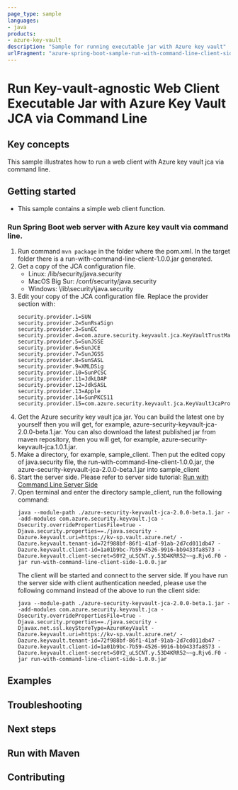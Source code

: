 ```yaml
---
page_type: sample
languages:
- java
products:
- azure-key-vault
description: "Sample for running executable jar with Azure key vault"
urlFragment: "azure-spring-boot-sample-run-with-command-line-client-side"
---
```


# Run Key-vault-agnostic Web Client Executable Jar with Azure Key Vault JCA via Command Line 

## Key concepts
This sample illustrates how to run a web client with Azure key vault jca via command line.

## Getting started


- This sample contains a simple web client function. 

### Run Spring Boot web server with Azure key vault via command line.
1. Run command `mvn package` in the folder where the pom.xml. In the target folder there is a run-with-command-line-client-1.0.0.jar generated.
1. Get a copy of the JCA configuration file.
    - Linux: <java-home>/lib/security/java.security
    - MacOS Big Sur: <java-home>/conf/security/java.security
    - Windows: <java-home>\lib\security\java.security
1. Edit your copy of the JCA configuration file. Replace the provider section with:
   ```
   security.provider.1=SUN
   security.provider.2=SunRsaSign
   security.provider.3=SunEC
   security.provider.4=com.azure.security.keyvault.jca.KeyVaultTrustManagerFactoryProvider
   security.provider.5=SunJSSE
   security.provider.6=SunJCE
   security.provider.7=SunJGSS
   security.provider.8=SunSASL
   security.provider.9=XMLDSig
   security.provider.10=SunPCSC
   security.provider.11=JdkLDAP
   security.provider.12=JdkSASL
   security.provider.13=Apple
   security.provider.14=SunPKCS11
   security.provider.15=com.azure.security.keyvault.jca.KeyVaultJcaProvider
   ```
1. Get the Azure security key vault jca jar. You can build the latest one by yourself then you will get, for example, azure-security-keyvault-jca-2.0.0-beta.1.jar. You can also download the latest published jar from maven repository, then you will get, for example, azure-security-keyvault-jca.1.0.1.jar.
1. Make a directory, for example, sample_client. Then put the edited copy of java.security file, the run-with-command-line-client-1.0.0.jar, the azure-security-keyvault-jca-2.0.0-beta.1.jar into sample_client
1. Start the server side. Please refer to server side tutorial: [Run with Command Line Server Side][run_with_command_line_server_side]  
1. Open terminal and enter the directory sample_client, run the following command:
   ```
   java --module-path ./azure-security-keyvault-jca-2.0.0-beta.1.jar --add-modules com.azure.security.keyvault.jca -Dsecurity.overridePropertiesFile=true -Djava.security.properties==./java.security -Dazure.keyvault.uri=https://kv-sp.vault.azure.net/ -Dazure.keyvault.tenant-id=72f988bf-86f1-41af-91ab-2d7cd011db47 -Dazure.keyvault.client-id=1a01b9bc-7b59-4526-9916-bb9433fa8573 -Dazure.keyvault.client-secret=S0Y2_uLSCNT.y.53D4KRR52~~g.Rjv6.F0 -jar run-with-command-line-client-side-1.0.0.jar
   ```
   The client will be started and connect to the server side. If you have run the server side with client authentication needed, please use the following command instead of the above to run the client side:
   ```
   java --module-path ./azure-security-keyvault-jca-2.0.0-beta.1.jar --add-modules com.azure.security.keyvault.jca -Dsecurity.overridePropertiesFile=true -Djava.security.properties==./java.security -Djavax.net.ssl.keyStoreType=AzureKeyVault -Dazure.keyvault.uri=https://kv-sp.vault.azure.net/ -Dazure.keyvault.tenant-id=72f988bf-86f1-41af-91ab-2d7cd011db47 -Dazure.keyvault.client-id=1a01b9bc-7b59-4526-9916-bb9433fa8573 -Dazure.keyvault.client-secret=S0Y2_uLSCNT.y.53D4KRR52~~g.Rjv6.F0 -jar run-with-command-line-client-side-1.0.0.jar
   ```


## Examples
## Troubleshooting
## Next steps
## Run with Maven
## Contributing

<!-- LINKS -->

[run_with_command_line_server_side]: https://github.com/Azure-Samples/azure-spring-boot-samples/tree/main/keyvault/azure-security-keyvault-jca/run-with-command-line-server-side/README.md